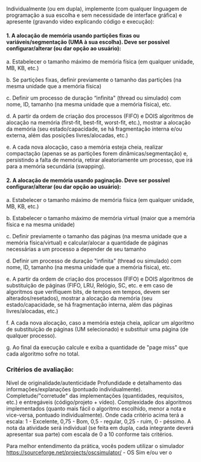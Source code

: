 Individualmente (ou em dupla), implemente (com qualquer linguagem de programação a sua escolha e sem necessidade de interface gráfica) e apresente (gravando video explicando código e execução):

#### 1. A alocação de memória usando partições fixas ou variáveis/segmentação (UMA à sua escolha). Deve ser possível configurar/alterar (ou dar opção ao usuário):

a. Estabelecer o tamanho máximo de memória física (em qualquer unidade, MB, KB, etc.)

b. Se partições fixas, definir previamente o tamanho das partições (na mesma unidade que a memória física)

c. Definir um processo de duração “infinita" (thread ou simulado) com nome, ID, tamanho (na mesma unidade que a memória física), etc.

d. A partir da ordem de criação dos processos (FIFO) e DOIS algoritmos de alocação na memória (first-fit, best-fit, worst-fit, etc.), mostrar a alocação da memória (seu estado/capacidade, se há fragmentação interna e/ou externa, além das posições livres/alocadas, etc.)

e. A cada nova alocação, caso a memória esteja cheia, realizar compactação (apenas se as partições forem dinâmicas/segmentação) e, persistindo a falta de memória, retirar aleatoriamente um processo, que irá para a memória secundária (swapping).


#### 2. A alocação de memória usando paginação. Deve ser possível configurar/alterar (ou dar opção ao usuário):

a. Estabelecer o tamanho máximo de memória física (em qualquer unidade, MB, KB, etc.)

b. Estabelecer o tamanho máximo de memória virtual (maior que a memória física e na mesma unidade)

c. Definir previamente o tamanho das páginas (na mesma unidade que a memória física/virtual) 
e calcular/alocar a quantidade de páginas necessárias a um processo a depender de seu tamanho

d. Definir um processo de duração "infinita" (thread ou simulado) com nome, ID, tamanho (na mesma unidade que a memória física), etc.

e. A partir da ordem de criação dos processos (FIFO) e DOIS algoritmos de substituição de páginas 
(FIFO, LRU, Relógio, SC, etc. e em caso de algoritmos que verifiquem bits, de tempos em tempos, devem 
ser alterados/resetados), mostrar a alocação da memória (seu estado/capacidade, se há fragmentação interna, 
além das páginas livres/alocadas, etc.)

f. A cada nova alocação, caso a memória esteja cheia, aplicar um algoritmo de substituição de páginas 
(UM selecionado) e substituir uma página (de qualquer processo).

g. Ao final da execução calcule e exiba a quantidade de "page miss" que cada algoritmo sofre no total.

### Critérios de avaliação:

Nível de originalidade/autenticidade
Profundidade e detalhamento das informações/explanações (pontuado individualmente).
Completude/"corretude" das implementações (quantidades, requisitos, etc.) e entregáveis (código/projeto + vídeo).
Complexidade dos algoritmos implementados (quanto mais fácil o algoritmo escolhido, menor a nota e vice-versa, pontuado individualmente).
Onde cada critério acima terá a escala: 1 - Excelente, 0,75 - Bom, 0,5 - regular, 0,25 - ruim, 0 - péssimo. A nota da atividade será individual (se feita em dupla, cada integrante deverá apresentar sua parte) com escala de 0 a 10 conforme tais critérios.

Para melhor entendimento da prática, vocês podem utilizar o simulador https://sourceforge.net/projects/oscsimulator/ - OS Sim e/ou ver o
